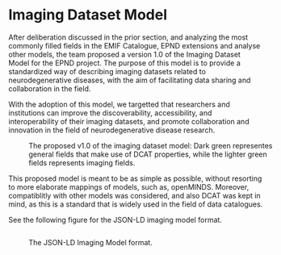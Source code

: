 # Imaging Dataset Model

After deliberation discussed in the prior section, and analyzing the most commonly filled fields in the EMIF Catalogue, EPND extensions and analyse other models, the team proposed a version 1.0 of the Imaging Dataset Model for the EPND project. The purpose of this model is to provide a standardized way of describing imaging datasets related to neurodegenerative diseases, with the aim of facilitating data sharing and collaboration in the field. 

With the adoption of this model, we targetted that researchers and institutions can improve the discoverability, accessibility, and interoperability of their imaging datasets, and promote collaboration and innovation in the field of neurodegenerative disease research.

<figure style="width: 100%;">
    <div>
        <span id="imaging-dataset-model-silver" data-include-format="markdown" data-include="figures/imaging-dataset-model-silver-v1.0.md"></span>
    </div>
    <figcaption>The proposed v1.0 of the imaging dataset model: Dark green representes general fields that make use of DCAT properties, while the lighter green fields represents imaging fields.</figcaption>
</figure>

This proposed model is meant to be as simple as possible, without resorting to more elaborate mappings of models, such as, openMINDS. Moreover, compatiblitly with other models was considered, and also DCAT was kept in mind, as this is a standard that is widely used in the field of data catalogues.

See the following figure for the JSON-LD imaging model format.

<figure style="width: 100%;">
    <pre id="imaging-model-json-ld" data-include-format="text" data-include="examples/dataset-simple.jsonld"></pre>
    <figcaption>The JSON-LD Imaging Model format.</figcaption>
</figure>
